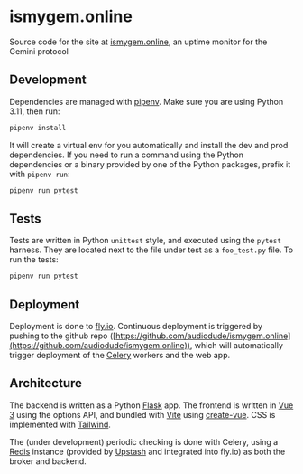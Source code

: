 # ismygem.online
Source code for the site at [ismygem.online](https://ismygem.online), an uptime monitor for the Gemini protocol

## Development

Dependencies are managed with [pipenv](https://pipenv.pypa.io/en/latest/). Make sure you are using Python 3.11, then run:

```bash
pipenv install
```

It will create a virtual env for you automatically and install the dev and prod dependencies. If you need to run a command using the Python dependencies or a binary provided by one of the Python packages, prefix it with `pipenv run`:

```bash
pipenv run pytest
```

## Tests
Tests are written in Python `unittest` style, and executed using the `pytest` harness. They are located next to the file under test as a `foo_test.py` file. To run the tests:

```bash
pipenv run pytest
```

## Deployment

Deployment is done to [fly.io](https://fly.io/). Continuous deployment is triggered by pushing to the github repo ([https://github.com/audiodude/ismygem.online](https://github.com/audiodude/ismygem.online)), which will automatically trigger deployment of the [Celery](https://docs.celeryq.dev/en/stable/index.html) workers and the web app.

## Architecture

The backend is written as a Python [Flask](https://flask.palletsprojects.com/en/3.0.x/) app. The frontend is written in [Vue 3](https://vuejs.org/) using the options API, and bundled with [Vite](https://vitejs.dev/) using [create-vue](https://github.com/vuejs/create-vue). CSS is implemented with [Tailwind](https://tailwindcss.com/).

The (under development) periodic checking is done with Celery, using a [Redis](https://redis.io/) instance (provided by [Upstash](https://upstash.com/) and integrated into fly.io) as both the broker and backend.
